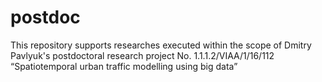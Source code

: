 # postdoc
This repository supports researches executed within the scope of Dmitry Pavlyuk's postdoctoral research project No. 1.1.1.2/VIAA/1/16/112 “Spatiotemporal urban traffic modelling using big data”
